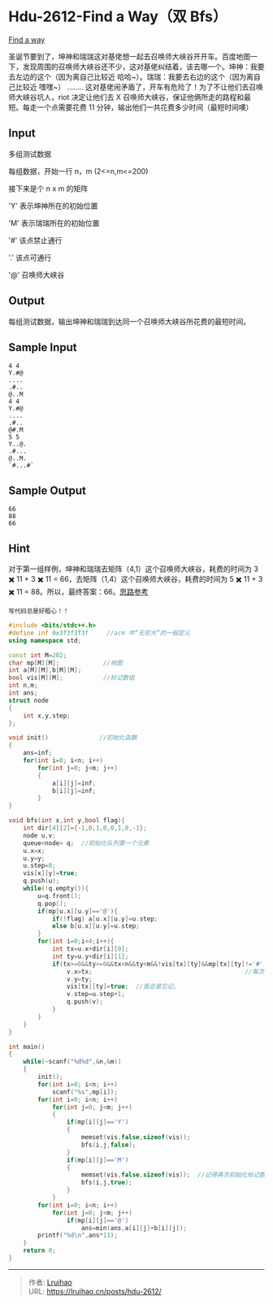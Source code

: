 # Hdu-2612-Find a Way（双 Bfs）


[Find a way](http://acm.hdu.edu.cn/showproblem.php?pid=2612)

圣诞节要到了，坤神和瑞瑞这对基佬想一起去召唤师大峡谷开开车。百度地图一下，发现周围的召唤师大峡谷还不少，这对基佬纠结着，该去哪一个。坤神：我要去左边的这个（因为离自己比较近 哈哈~）。瑞瑞：我要去右边的这个（因为离自己比较近 嘿嘿~） ........ 这对基佬闹矛盾了，开车有危险了！为了不让他们去召唤师大峡谷坑人，riot 决定让他们去 X 召唤师大峡谷，保证他俩所走的路程和最短。每走一个点需要花费 11 分钟，输出他们一共花费多少时间（最短时间噢）

## Input

多组测试数据

每组数据，开始一行 n，m (2<=n,m<=200)

接下来是个 n x m 的矩阵

'Y' 表示坤神所在的初始位置

'M' 表示瑞瑞所在的初始位置

'#' 该点禁止通行

'.' 该点可通行

'@' 召唤师大峡谷

## Output

每组测试数据，输出坤神和瑞瑞到达同一个召唤师大峡谷所花费的最短时间。

## Sample Input

    4 4
    Y.#@
    ....
    .#..
    @..M
    4 4
    Y.#@
    ....
    .#..
    @#.M
    5 5
    Y..@.
    .#...
    @..M.
    `#...#`

## Sample Output

    66
    88
    66

## Hint

对于第一组样例，坤神和瑞瑞去矩阵（4,1）这个召唤师大峡谷，耗费的时间为 3 ✖️ 11 + 3 ✖️ 11 = 66，去矩阵（1,4）这个召唤师大峡谷，耗费的时间为 5 ✖️ 11 + 3 ✖️ 11 = 88。所以，最终答案：66。[思路参考](https://blog.csdn.net/ld_1090815922/article/details/72448569)

`写代码总是好粗心！！`

<!-- markdownlint-disable MD046 -->

```c++
#include <bits/stdc++.h>
#define inf 0x3f3f3f3f     //acm 中“无穷大”的一般定义
using namespace std;

const int M=202;
char mp[M][M];            //地图
int a[M][M],b[M][M];
bool vis[M][M];           //标记数组
int n,m;
int ans;
struct node
{
    int x,y,step;
};

void init()              //初始化函数
{
    ans=inf;
    for(int i=0; i<n; i++)
        for(int j=0; j<m; j++)
        {
            a[i][j]=inf;
            b[i][j]=inf;
        }
}

void bfs(int x,int y,bool flag){
    int dir[4][2]={-1,0,1,0,0,1,0,-1};
    node u,v;
    queue<node> q;  //初始化队列第一个元素
    u.x=x;
    u.y=y;
    u.step=0;
    vis[x][y]=true;
    q.push(u);
    while(!q.empty()){
        u=q.front();
        q.pop();
        if(mp[u.x][u.y]=='@'){
            if(!flag) a[u.x][u.y]=u.step;
            else b[u.x][u.y]=u.step;
        }
        for(int i=0;i<4;i++){
            int tx=u.x+dir[i][0];
            int ty=u.y+dir[i][1];
            if(tx>=0&&ty>=0&&tx<n&&ty<m&&!vis[tx][ty]&&mp[tx][ty]!='#'){//注意@和 M，Y 也是可以走的。
                v.x=tx;                                          //每次写搜索都忘记 vis!!!!
                v.y=ty;
                vis[tx][ty]=true;  //我总是忘记。
                v.step=u.step+1;
                q.push(v);
            }
        }
    }
}

int main()
{
    while(~scanf("%d%d",&n,&m))
    {
        init();
        for(int i=0; i<n; i++)
            scanf("%s",mp[i]);
        for(int i=0; i<n; i++)
            for(int j=0; j<m; j++)
            {
                if(mp[i][j]=='Y')
                {
                    memset(vis,false,sizeof(vis));
                    bfs(i,j,false);
                }
                if(mp[i][j]=='M')
                {
                    memset(vis,false,sizeof(vis));  //记得再次初始化标记数组
                    bfs(i,j,true);
                }
            }
        for(int i=0; i<n; i++)
            for(int j=0; j<m; j++)
                if(mp[i][j]=='@')
                    ans=min(ans,a[i][j]+b[i][j]);
        printf("%d\n",ans*11);
    }
    return 0;
}

```


---

> 作者: [Lruihao](https://github.com/Lruihao)  
> URL: https://lruihao.cn/posts/hdu-2612/  

